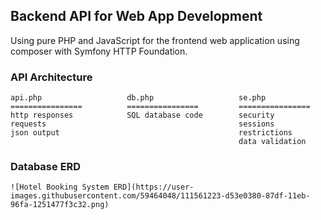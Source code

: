 ## Backend API for Web App Development
Using pure PHP and JavaScript for the frontend web application using composer with Symfony HTTP Foundation.

### API Architecture
```
api.php                   db.php                   se.php
================          ================         ================
http responses            SQL database code        security
requests                                           sessions
json output                                        restrictions
                                                   data validation                          
```

### Database ERD
```
![Hotel Booking System ERD](https://user-images.githubusercontent.com/59464048/111561223-d53e0380-87df-11eb-96fa-1251477f3c32.png)
```
